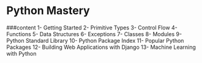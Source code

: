 # Python Mastery

###content
        1- Getting Started
        2- Primitive Types
        3- Control Flow
        4- Functions
        5- Data Structures
        6- Exceptions 
        7- Classes 
        8- Modules
        9- Python Standard Library 
        10- Python Package Index 
        11- Popular Python Packages 
        12- Building Web Applications with Django 
        13- Machine Learning with Python



